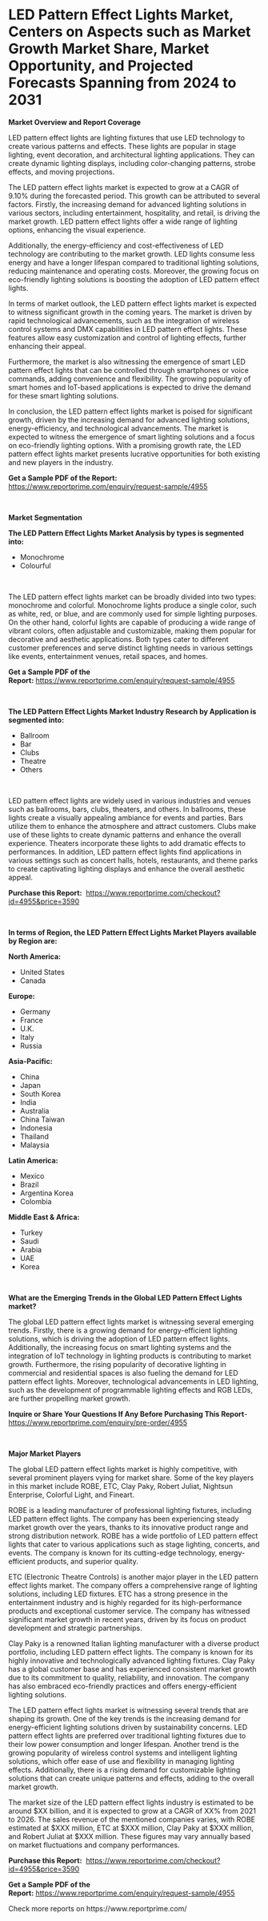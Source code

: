 <p><h1>LED Pattern Effect Lights Market, Centers on Aspects such as Market Growth Market Share, Market Opportunity, and Projected Forecasts Spanning from 2024 to 2031</h1></p><p><strong>Market Overview and Report Coverage</strong></p>
<p><p>LED pattern effect lights are lighting fixtures that use LED technology to create various patterns and effects. These lights are popular in stage lighting, event decoration, and architectural lighting applications. They can create dynamic lighting displays, including color-changing patterns, strobe effects, and moving projections.</p><p>The LED pattern effect lights market is expected to grow at a CAGR of 9.10% during the forecasted period. This growth can be attributed to several factors. Firstly, the increasing demand for advanced lighting solutions in various sectors, including entertainment, hospitality, and retail, is driving the market growth. LED pattern effect lights offer a wide range of lighting options, enhancing the visual experience.</p><p>Additionally, the energy-efficiency and cost-effectiveness of LED technology are contributing to the market growth. LED lights consume less energy and have a longer lifespan compared to traditional lighting solutions, reducing maintenance and operating costs. Moreover, the growing focus on eco-friendly lighting solutions is boosting the adoption of LED pattern effect lights.</p><p>In terms of market outlook, the LED pattern effect lights market is expected to witness significant growth in the coming years. The market is driven by rapid technological advancements, such as the integration of wireless control systems and DMX capabilities in LED pattern effect lights. These features allow easy customization and control of lighting effects, further enhancing their appeal.</p><p>Furthermore, the market is also witnessing the emergence of smart LED pattern effect lights that can be controlled through smartphones or voice commands, adding convenience and flexibility. The growing popularity of smart homes and IoT-based applications is expected to drive the demand for these smart lighting solutions.</p><p>In conclusion, the LED pattern effect lights market is poised for significant growth, driven by the increasing demand for advanced lighting solutions, energy-efficiency, and technological advancements. The market is expected to witness the emergence of smart lighting solutions and a focus on eco-friendly lighting options. With a promising growth rate, the LED pattern effect lights market presents lucrative opportunities for both existing and new players in the industry.</p></p>
<p><strong>Get a Sample PDF of the Report:</strong> <a href="https://www.reportprime.com/enquiry/request-sample/4955">https://www.reportprime.com/enquiry/request-sample/4955</a></p>
<p>&nbsp;</p>
<p><strong>Market Segmentation</strong></p>
<p><strong>The LED Pattern Effect Lights Market Analysis by types is segmented into:</strong></p>
<p><ul><li>Monochrome</li><li>Colourful</li></ul></p>
<p>&nbsp;</p>
<p><p>The LED pattern effect lights market can be broadly divided into two types: monochrome and colorful. Monochrome lights produce a single color, such as white, red, or blue, and are commonly used for simple lighting purposes. On the other hand, colorful lights are capable of producing a wide range of vibrant colors, often adjustable and customizable, making them popular for decorative and aesthetic applications. Both types cater to different customer preferences and serve distinct lighting needs in various settings like events, entertainment venues, retail spaces, and homes.</p></p>
<p><strong>Get a Sample PDF of the Report:</strong>&nbsp;<a href="https://www.reportprime.com/enquiry/request-sample/4955">https://www.reportprime.com/enquiry/request-sample/4955</a></p>
<p>&nbsp;</p>
<p><strong>The LED Pattern Effect Lights Market Industry Research by Application is segmented into:</strong></p>
<p><ul><li>Ballroom</li><li>Bar</li><li>Clubs</li><li>Theatre</li><li>Others</li></ul></p>
<p>&nbsp;</p>
<p><p>LED pattern effect lights are widely used in various industries and venues such as ballrooms, bars, clubs, theaters, and others. In ballrooms, these lights create a visually appealing ambiance for events and parties. Bars utilize them to enhance the atmosphere and attract customers. Clubs make use of these lights to create dynamic patterns and enhance the overall experience. Theaters incorporate these lights to add dramatic effects to performances. In addition, LED pattern effect lights find applications in various settings such as concert halls, hotels, restaurants, and theme parks to create captivating lighting displays and enhance the overall aesthetic appeal.</p></p>
<p><strong>Purchase this Report:</strong>&nbsp; <a href="https://www.reportprime.com/checkout?id=4955&price=3590">https://www.reportprime.com/checkout?id=4955&price=3590</a></p>
<p>&nbsp;</p>
<p><strong>In terms of Region, the LED Pattern Effect Lights Market Players available by Region are:</strong></p>
<p>
    <p> <strong> North America: </strong>
        <ul>
            <li>United States</li>
            <li>Canada</li>
        </ul>
        </p> 
    <p> <strong> Europe: </strong>
        <ul>
            <li>Germany</li>
            <li>France</li>
            <li>U.K.</li>
            <li>Italy</li>
            <li>Russia</li>
        </ul>
        </p> 
    <p> <strong> Asia-Pacific: </strong>
        <ul>
            <li>China</li>
            <li>Japan</li>
            <li>South Korea</li>
            <li>India</li>
            <li>Australia</li>
            <li>China Taiwan</li>
            <li>Indonesia</li>
            <li>Thailand</li>
            <li>Malaysia</li>
        </ul>
        </p> 
    <p> <strong> Latin America: </strong>
        <ul>
            <li>Mexico</li>
            <li>Brazil</li>
            <li>Argentina Korea</li>
            <li>Colombia</li>
        </ul>
        </p> 
    <p> <strong> Middle East & Africa: </strong>
        <ul>
            <li>Turkey</li>
            <li>Saudi</li>
            <li>Arabia</li>
            <li>UAE</li>
            <li>Korea</li>
        </ul>
    </p>
    </p>
<p>&nbsp;</p>
<p><strong>What are the Emerging Trends in the Global LED Pattern Effect Lights market?</strong></p>
<p><p>The global LED pattern effect lights market is witnessing several emerging trends. Firstly, there is a growing demand for energy-efficient lighting solutions, which is driving the adoption of LED pattern effect lights. Additionally, the increasing focus on smart lighting systems and the integration of IoT technology in lighting products is contributing to market growth. Furthermore, the rising popularity of decorative lighting in commercial and residential spaces is also fueling the demand for LED pattern effect lights. Moreover, technological advancements in LED lighting, such as the development of programmable lighting effects and RGB LEDs, are further propelling market growth.</p></p>
<p><strong>Inquire or Share Your Questions If Any Before Purchasing This Report</strong>- <a href="https://www.reportprime.com/enquiry/pre-order/4955">https://www.reportprime.com/enquiry/pre-order/4955</a></p>
<p>&nbsp;</p>
<p><strong>Major Market Players</strong></p>
<p><p>The global LED pattern effect lights market is highly competitive, with several prominent players vying for market share. Some of the key players in this market include ROBE, ETC, Clay Paky, Robert Juliat, Nightsun Enterprise, Colorful Light, and Fineart. </p><p>ROBE is a leading manufacturer of professional lighting fixtures, including LED pattern effect lights. The company has been experiencing steady market growth over the years, thanks to its innovative product range and strong distribution network. ROBE has a wide portfolio of LED pattern effect lights that cater to various applications such as stage lighting, concerts, and events. The company is known for its cutting-edge technology, energy-efficient products, and superior quality. </p><p>ETC (Electronic Theatre Controls) is another major player in the LED pattern effect lights market. The company offers a comprehensive range of lighting solutions, including LED fixtures. ETC has a strong presence in the entertainment industry and is highly regarded for its high-performance products and exceptional customer service. The company has witnessed significant market growth in recent years, driven by its focus on product development and strategic partnerships. </p><p>Clay Paky is a renowned Italian lighting manufacturer with a diverse product portfolio, including LED pattern effect lights. The company is known for its highly innovative and technologically advanced lighting fixtures. Clay Paky has a global customer base and has experienced consistent market growth due to its commitment to quality, reliability, and innovation. The company has also embraced eco-friendly practices and offers energy-efficient lighting solutions. </p><p>The LED pattern effect lights market is witnessing several trends that are shaping its growth. One of the key trends is the increasing demand for energy-efficient lighting solutions driven by sustainability concerns. LED pattern effect lights are preferred over traditional lighting fixtures due to their low power consumption and longer lifespan. Another trend is the growing popularity of wireless control systems and intelligent lighting solutions, which offer ease of use and flexibility in managing lighting effects. Additionally, there is a rising demand for customizable lighting solutions that can create unique patterns and effects, adding to the overall market growth. </p><p>The market size of the LED pattern effect lights industry is estimated to be around $XX billion, and it is expected to grow at a CAGR of XX% from 2021 to 2026. The sales revenue of the mentioned companies varies, with ROBE estimated at $XXX million, ETC at $XXX million, Clay Paky at $XXX million, and Robert Juliat at $XXX million. These figures may vary annually based on market fluctuations and company performances.</p></p>
<p><strong>Purchase this Report:</strong>&nbsp;&nbsp;<a href="https://www.reportprime.com/checkout?id=4955&price=3590">https://www.reportprime.com/checkout?id=4955&price=3590</a></p>
<p></p>
<p><strong>Get a Sample PDF of the Report:</strong>&nbsp;<a href="https://www.reportprime.com/enquiry/request-sample/4955">https://www.reportprime.com/enquiry/request-sample/4955</a></p>
<p>Check more reports on https://www.reportprime.com/</p>
